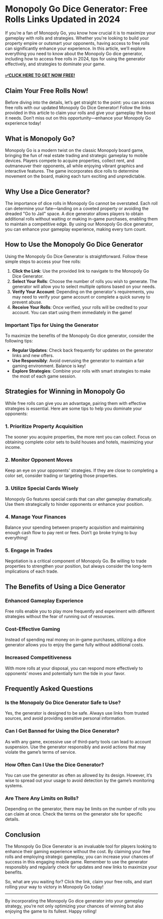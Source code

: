 # Monopoly Go Dice Generator: Free Rolls Links Updated in 2024

If you’re a fan of Monopoly Go, you know how crucial it is to maximize your gameplay with rolls and strategies. Whether you're looking to build your property empire or outsmart your opponents, having access to free rolls can significantly enhance your experience. In this article, we’ll explore everything you need to know about the Monopoly Go dice generator, including how to access free rolls in 2024, tips for using the generator effectively, and strategies to dominate your game.

#### [✅CLICK HERE TO GET NOW FREE!](https://shorter.me/a5asC)

## Claim Your Free Rolls Now!

Before diving into the details, let’s get straight to the point: you can access free rolls with our updated Monopoly Go Dice Generator! Follow the links provided in this article to claim your rolls and give your gameplay the boost it needs. Don’t miss out on this opportunity—enhance your Monopoly Go experience today!

## What is Monopoly Go?

Monopoly Go is a modern twist on the classic Monopoly board game, bringing the fun of real estate trading and strategic gameplay to mobile devices. Players compete to acquire properties, collect rent, and outmaneuver their opponents, all while enjoying vibrant graphics and interactive features. The game incorporates dice rolls to determine movement on the board, making each turn exciting and unpredictable.

## Why Use a Dice Generator?

The importance of dice rolls in Monopoly Go cannot be overstated. Each roll can determine your fate—landing on a coveted property or avoiding the dreaded "Go to Jail" space. A dice generator allows players to obtain additional rolls without waiting or making in-game purchases, enabling them to maintain a competitive edge. By using our Monopoly Go dice generator, you can enhance your gameplay experience, making every turn count.

## How to Use the Monopoly Go Dice Generator

Using the Monopoly Go Dice Generator is straightforward. Follow these simple steps to access your free rolls:

1. **Click the Link**: Use the provided link to navigate to the Monopoly Go Dice Generator.
2. **Select Your Rolls**: Choose the number of rolls you wish to generate. The generator will allow you to select multiple options based on your needs.
3. **Verify Your Account**: Depending on the generator's requirements, you may need to verify your game account or complete a quick survey to prevent abuse.
4. **Receive Your Rolls**: Once verified, your rolls will be credited to your account. You can start using them immediately in the game!

### Important Tips for Using the Generator

To maximize the benefits of the Monopoly Go dice generator, consider the following tips:

- **Regular Updates**: Check back frequently for updates on the generator links and new offers.
- **Use Responsibly**: Avoid overusing the generator to maintain a fair gaming environment. Balance is key!
- **Explore Strategies**: Combine your rolls with smart strategies to make the most of each game session.

## Strategies for Winning in Monopoly Go

While free rolls can give you an advantage, pairing them with effective strategies is essential. Here are some tips to help you dominate your opponents:

### 1. **Prioritize Property Acquisition**

The sooner you acquire properties, the more rent you can collect. Focus on obtaining complete color sets to build houses and hotels, maximizing your income.

### 2. **Monitor Opponent Moves**

Keep an eye on your opponents' strategies. If they are close to completing a color set, consider trading or targeting those properties.

### 3. **Utilize Special Cards Wisely**

Monopoly Go features special cards that can alter gameplay dramatically. Use them strategically to hinder opponents or enhance your position.

### 4. **Manage Your Finances**

Balance your spending between property acquisition and maintaining enough cash flow to pay rent or fees. Don’t go broke trying to buy everything!

### 5. **Engage in Trades**

Negotiation is a critical component of Monopoly Go. Be willing to trade properties to strengthen your position, but always consider the long-term implications of each trade.

## The Benefits of Using a Dice Generator

### Enhanced Gameplay Experience

Free rolls enable you to play more frequently and experiment with different strategies without the fear of running out of resources.

### Cost-Effective Gaming

Instead of spending real money on in-game purchases, utilizing a dice generator allows you to enjoy the game fully without additional costs.

### Increased Competitiveness

With more rolls at your disposal, you can respond more effectively to opponents’ moves and potentially turn the tide in your favor.

## Frequently Asked Questions

### Is the Monopoly Go Dice Generator Safe to Use?

Yes, the generator is designed to be safe. Always use links from trusted sources, and avoid providing sensitive personal information.

### Can I Get Banned for Using the Dice Generator?

As with any game, excessive use of third-party tools can lead to account suspension. Use the generator responsibly and avoid actions that may violate the game’s terms of service.

### How Often Can I Use the Dice Generator?

You can use the generator as often as allowed by its design. However, it’s wise to spread out your usage to avoid detection by the game’s monitoring systems.

### Are There Any Limits on Rolls?

Depending on the generator, there may be limits on the number of rolls you can claim at once. Check the terms on the generator site for specific details.

## Conclusion

The Monopoly Go Dice Generator is an invaluable tool for players looking to enhance their gaming experience without the cost. By claiming your free rolls and employing strategic gameplay, you can increase your chances of success in this engaging mobile game. Remember to use the generator responsibly and regularly check for updates and new links to maximize your benefits.

So, what are you waiting for? Click the link, claim your free rolls, and start rolling your way to victory in Monopoly Go today!

---

By incorporating the Monopoly Go dice generator into your gameplay strategy, you’re not only optimizing your chances of winning but also enjoying the game to its fullest. Happy rolling!
